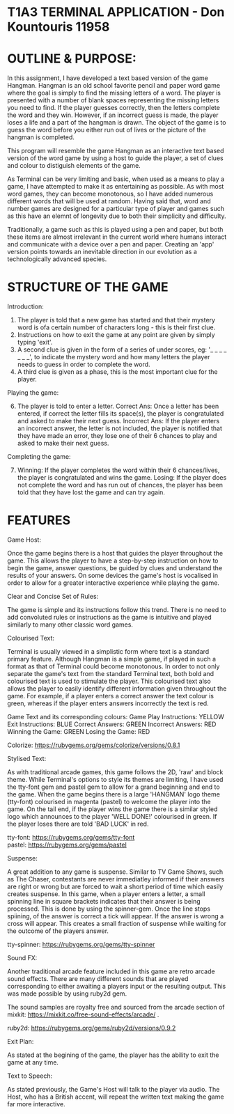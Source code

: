 # T1A3 TERMINAL APPLICATION - Don Kountouris 11958

# OUTLINE & PURPOSE:

In this assignment, I have developed a text based version of the game Hangman. Hangman is an old school favorite pencil and paper word game where the goal is simply to find the missing letters of a word. The player is presented with a number of blank spaces representing the missing letters you need to find. If the player guesses correctly, then the letters complete the word and they win. However, if an incorrect guess is made, the player loses a life and a part of the hangman is drawn. The object of the game is to guess the word before you either run out of lives or the picture of the hangman is completed.

This program will resemble the game Hangman as an interactive text based version of the word game by using a host to guide the player, a set of clues and colour to distiguish elements of the game.

As Terminal can be very limiting and basic, when used as a means to play a game, I have attempted to make it as entertaining as possible. As with most word games, they can become monotonous, so I have added numerous different words that will be used at random. Having said that, word and number games are designed for a particular type of player and games such as this have an elemnt of longevity due to both their simplicity and difficulty.

Traditionally, a game such as this is played using a pen and paper, but both these items are almost irrelevant in the current world where humans interact and communicate with a device over a pen and paper. Creating an 'app' version points towards an inevitable direction in our evolution as a technologically advanced species.

# STRUCTURE OF THE GAME

Introduction:

1. The player is told that a new game has started and that their mystery word is ofa certain number of characters long - this is their first clue.
2. Instructions on how to exit the game at any point are given by simply typing 'exit'.
3. A second clue is given in the form of a series of under scores, eg: '_ _ _ _ _ _ _', to indicate the mystery word and how many letters the player needs    to guess in order to complete the word.
4. A third clue is given as a phase, this is the most important clue for the player.

Playing the game:

6. The player is told to enter a letter.
      Correct Ans: Once a letter has been entered, if correct the letter fills its space(s), the player is congratulated and asked to make their next             guess.
      Incorrect Ans: If the player enters an incorrect answer, the letter is not included, the player is notified that they have made an error, they lose         one of their 6 chances to play and asked to make their next guess.

Completing the game:

7. Winning: If the player completes the word within their 6 chances/lives, the player is congratulated and wins the game.
   Losing: If the player does not complete the word and has run out of chances, the player has been told that they have lost the game and can try again.
   
# FEATURES

Game Host:

Once the game begins there is a host that guides the player throughout the game. This allows the player to have a step-by-step instruction on how to begin the game, answer questions, be guided by clues and understand the results of your answers. On some devices the game's host is vocalised in order to allow for a greater interactive experience while playing the game.

Clear and Concise Set of Rules:

The game is simple and its instructions follow this trend. There is no need to add convoluted rules or instructions as the game is intuitive and played similarly to many other classic word games.

Colourised Text:

Terminal is usually viewed in a simplistic form where text is a standard primary feature. Although Hangman is a simple game, if played in such a format as that of Terminal could become monotonous. In order to not only separate the game's text from the standard Terminal text, both bold and colourised text is used to stimulate the player. This colourised text also allows the player to easily identify different information given throughout the game. For example, if a player enters a correct answer the text colour is green, whereas if the player enters answers incorrectly the text is red.

Game Text and its corresponding colours:
Game Play Instructions:     YELLOW
Exit Instructions:          BLUE
Correct Answers:            GREEN
Incorrect Answers:          RED
Winning the Game:           GREEN
Losing the Game:            RED

Colorize: https://rubygems.org/gems/colorize/versions/0.8.1

Stylised Text:

As with traditional arcade games, this game follows the 2D, 'raw' and block theme. While Terminal's options to style its themes are limiting, I have used the tty-font gem and pastel gem to allow for a grand beginning and end to the game. When the game begins there is a large 'HANGMAN' logo theme (tty-font) colourised in magenta (pastel) to welcome the player into the game. On the tail end, if the player wins the game there is a similar styled logo which announces to the player 'WELL DONE!' colourised in green. If the player loses there are told 'BAD LUCK' in red.

tty-font: https://rubygems.org/gems/tty-font
<br>
pastel: https://rubygems.org/gems/pastel

Suspense:

A great addition to any game is suspense. Similar to TV Game Shows, such as The Chaser, contestants are never immediatley informed if their answers are right or wrong but are forced to wait a short period of time which easily creates suspense. In this game, when a player enters a letter, a small spinning line in square brackets indicates that their answer is being processed. This is done by using the spinner-gem. Once the line stops spiining, of the answer is correct a tick will appear. If the answer is wrong a cross will appear. This creates a small fraction of suspense while waiting for the outcome of the players answer. 

tty-spinner: https://rubygems.org/gems/tty-spinner

Sound FX:

Another traditional arcade feature included in this game are retro arcade sound effects. There are many different sounds that are played corresponding to either awaiting a players input or the resulting output. This was made possible by using ruby2d gem.

The sound samples are royalty free and sourced from the arcade section of mixkit: https://mixkit.co/free-sound-effects/arcade/ .

ruby2d: https://rubygems.org/gems/ruby2d/versions/0.9.2

Exit Plan:

As stated at the begining of the game, the player has the ability to exit the game at any time.

Text to Speech:

As stated previously, the Game's Host will talk to the player via audio. The Host, who has a British accent, will repeat the written text making the game far more interactive. 

